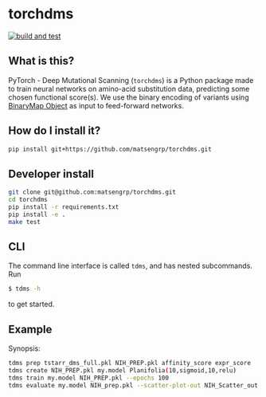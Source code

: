 # torchdms

[![build and test](https://github.com/matsengrp/torchdms/workflows/build%20and%20test/badge.svg)](https://github.com/matsengrp/torchdms/actions?query=workflow%3A%22build+and+test%22)


## What is this?

PyTorch - Deep Mutational Scanning (`torchdms`) is a Python package made to train neural networks on amino-acid substitution data, predicting some chosen functional score(s).
We use the binary encoding of variants using [BinaryMap Object](https://jbloomlab.github.io/dms_variants/dms_variants.binarymap.html) as input to feed-forward networks.


## How do I install it?

<!-- NOTE: revise after publishing to pypi -->
```bash
pip install git+https://github.com/matsengrp/torchdms.git
```

## Developer install

```bash
git clone git@github.com:matsengrp/torchdms.git
cd torchdms
pip install -r requirements.txt
pip install -e .
make test
```

## CLI

The command line interface is called `tdms`, and has nested subcommands.
Run
```bash
$ tdms -h
```

to get started.


## Example

Synopsis:

```bash
tdms prep tstarr_dms_full.pkl NIH_PREP.pkl affinity_score expr_score
tdms create NIH_PREP.pkl my.model Planifolia(10,sigmoid,10,relu)
tdms train my.model NIH_PREP.pkl --epochs 100
tdms evaluate my.model NIH_prep.pkl --scatter-plot-out NIH_Scatter_out.pdf
```
